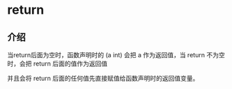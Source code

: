 # return
## 介绍
当return后面为空时，函数声明时的 (a int) 会把 a 作为返回值，当 return 不为空时，会把 return 后面的值作为返回值

并且会将 return 后面的任何值先直接赋值给函数声明时的返回值变量。